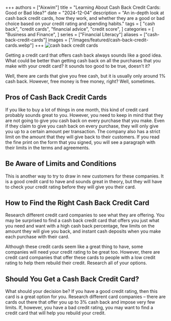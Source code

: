 +++
authors = ["Aixwim"]
title = "Learning About Cash Back Credit Cards: Good or Bad Idea?"
date = "2024-12-04"
description = "An in-depth look at cash back credit cards, how they work, and whether they are a good or bad choice based on your credit rating and spending habits."
tags = [
    "cash back",
    "credit cards",
    "financial advice",
    "credit score",
]
categories = [
    "Business and Finance",
]
series = ["Financial Literacy"]
aliases = ["cash-back-credit-cards"]
images = ["/images/featured/cash-back-credit-cards.webp"]
+++
![cash back credit cards](/images/featured/cash-back-credit-cards.webp)

Getting a credit card that offers cash back always sounds like a good idea. What could be better than getting cash back on all the purchases that you make with your credit card? It sounds too good to be true, doesn’t it?

Well, there are cards that give you free cash, but it is usually only around 1% cash back. However, free money is free money, right? Well, sometimes.

<!--more-->

## Pros of Cash Back Credit Cards

If you like to buy a lot of things in one month, this kind of credit card probably sounds great to you. However, you need to keep in mind that they are not going to give you cash back on every purchase that you make. Even if they claim to give you cash back on every purchase, they will only give you up to a certain amount per transaction. The company also has a strict limit on the amount that they will give back to their customers. If you read the fine print on the form that you signed, you will see a paragraph with their limits in the terms and agreements.

## Be Aware of Limits and Conditions

This is another way to try to draw in new customers for these companies. It is a good credit card to have and sounds great in theory, but they will have to check your credit rating before they will give you their card.

## How to Find the Right Cash Back Credit Card

Research different credit card companies to see what they are offering. You may be surprised to find a cash back credit card that offers you just what you need and want with a high cash back percentage, few limits on the amount they will give you back, and instant cash deposits when you make each purchase with their card.

Although these credit cards seem like a great thing to have, some companies will need your credit rating to be great too. However, there are credit card companies that offer these cards to people with a low credit rating to help them rebuild their credit. Research all of your options.

## Should You Get a Cash Back Credit Card?

What should your decision be? If you have a good credit rating, then this card is a great option for you. Research different card companies – there are cards out there that offer you up to 3% cash back and impose very few limits. If, however, you have a bad credit rating, you may want to find a credit card that will help you rebuild your credit.
